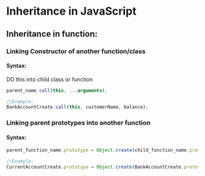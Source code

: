 # Inheritance in JavaScript

## Inheritance in function:

### Linking Constructor of another function/class

#### Syntax:
DO this into child class or function
```js
parent_name.call(this, ...arguments);

//Example:
BankAccountCreate.call(this, customerName, balance);
```

### Linking parent prototypes into another function

#### Syntax:
```js
parent_function_name.prototype = Object.create(child_function_name.prototype);

//Example:
CurrentAccountCreate.prototype = Object.create(BankAccountCreate.prototype);
```
